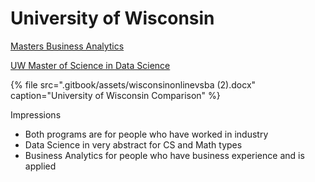# University of Wisconsin

[Masters Business Analytics](https://wsb.wisc.edu/programs-degrees/masters/business-analytics/program-overview)

[UW Master of Science in Data Science](https://datasciencedegree.wisconsin.edu/data-science-program/)

{% file src=".gitbook/assets/wisconsinonlinevsba \(2\).docx" caption="University of Wisconsin Comparison" %}



Impressions

* Both programs are for people who have worked in industry
* Data Science in very abstract for CS and Math types
* Business Analytics for people who have business experience and is applied

